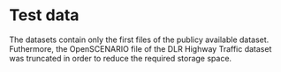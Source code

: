 # Test data

The datasets contain only the first files of the publicy available dataset. Futhermore, the OpenSCENARIO file of the DLR Highway Traffic dataset was truncated in order to reduce the required storage space.